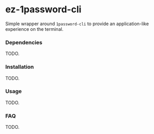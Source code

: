 # ez-1password-cli
Simple wrapper around `1password-cli` to provide an application-like experience on the terminal.

### Dependencies

TODO.

### Installation

TODO.

### Usage

TODO.

### FAQ

TODO.